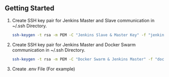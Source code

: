 ## Getting Started

1. Create SSH key pair for Jenkins Master and Slave communication in ~/.ssh Directory.
    ```sh
    ssh-keygen -t rsa -m PEM -C "Jenkins Slave & Master Key" -f "jenkins_slave_agent_id_rsa"
    ```

2. Create SSH key pair for Jenkins Master and Docker Swarm communication in ~/.ssh Directory.
    ```sh
    ssh-keygen -t rsa -m PEM -C "Docker Swarm & Jenkins Master" -f "docker_swarm_manager_id_rsa"
    ```

3. Create .env File (For example)